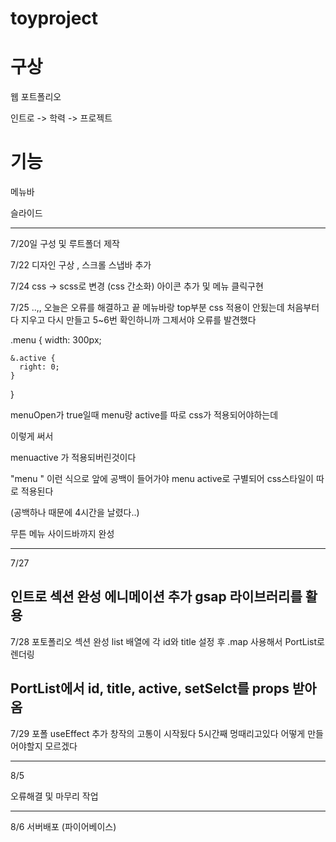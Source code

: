 
# toyproject


# 구상
웹 포트폴리오

인트로 -> 학력 -> 프로젝트

# 기능 

메뉴바

슬라이드



---------------------------------------------------------------

7/20일 구성 및 루트폴더 제작

7/22 디자인 구상  , 스크롤 스냅바 추가

7/24 css -> scss로 변경  (css 간소화) 
아이콘 추가 및 메뉴 클릭구현

7/25 
..,, 오늘은 오류를 해결하고 끝
메뉴바랑 top부분 css 적용이 안됬는데
처음부터 다 지우고 다시 만들고 5~6번 확인하니까 그제서야 오류를 발견했다

.menu {
    width: 300px;
  
  
    &.active {
      right: 0;
    }
}


 menuOpen가 true일때   menu랑 active를 따로 css가 적용되어야하는데
<!-- <div className={"menu" + (menuOpen && "active")}> --> 이렇게 써서
menuactive 가 적용되버린것이다

"menu " 이런 식으로 앞에 공백이 들어가야 menu  active로 구별되어 css스타일이 따로 적용된다

(공백하나 때문에 4시간을 날렸다..)

무튼 메뉴 사이드바까지 완성

-----------------------------------------------------------------------------------------
7/27

인트로 섹션 완성
에니메이션 추가
gsap 라이브러리를 활용
-------------------------------------------------------------------------------------------
7/28
포토폴리오 섹션 완성
list 배열에 각 id와 title 설정 후
.map 사용해서 PortList로 렌더링

PortList에서 id, title, active, setSelct를 props 받아옴
--------------------------

7/29
포폴 useEffect 추가
창작의 고통이 시작됬다
5시간째 멍때리고있다 어떻게 만들어야할지 모르겠다


---------------------------------


8/5

오류해결 및 마무리 작업

---------------------------------
8/6
서버배포 (파이어베이스)
